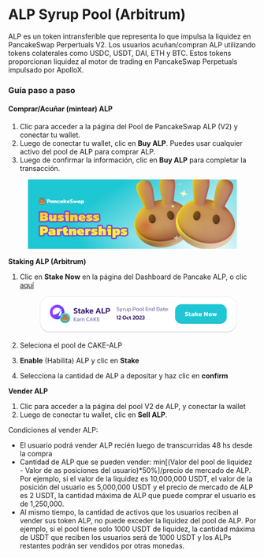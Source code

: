 # ALP Syrup Pool (Arbitrum)

ALP es un token intransferible que representa lo que impulsa la liquidez en PancakeSwap Perpertuals V2. Los usuarios acuñan/compran ALP utilizando tokens colaterales como USDC, USDT, DAI, ETH y BTC. Estos tokens proporcionan liquidez al motor de trading en PancakeSwap Perpetuals impulsado por ApolloX.

### Guía paso a paso

#### Comprar/Acuñar (mintear) ALP

1. Clic para acceder a la página del Pool de PancakeSwap ALP (V2) y conectar tu wallet.
2. Luego de conectar tu wallet, clic en **Buy ALP**. Puedes usar cualquier activo del pool de ALP para comprar ALP.
3. Luego de confirmar la información, clic en **Buy ALP** para completar la transacción.

<figure><img src="../../../../../../.gitbook/assets/image (2).png" alt=""><figcaption></figcaption></figure>

**Staking ALP (Arbitrum)**

1.  Clic en **Stake Now** en la página del Dashboard de Pancake ALP, o clic [aquí](https://pancakeswap.finance/pools?chain=arb)

    <figure><img src="../../../../../../.gitbook/assets/image (1) (1) (1) (1).png" alt=""><figcaption></figcaption></figure>
2. Seleciona el pool de CAKE-ALP
3. **Enable** (Habilita) ALP y clic en **Stake**
4. Selecciona la cantidad de ALP a depositar y haz clic en **confirm**

**Vender ALP**

1. &#x20;Clic para acceder a la página del pool V2 de ALP, y conectar la wallet
2. Luego de conectar tu wallet, clic en **Sell ALP**.

Condiciones al vender ALP:

* &#x20;El usuario podrá vender ALP recién luego de transcurridas 48 hs desde la compra
* Cantidad de ALP que se pueden vender: min\[(Valor del pool de liquidez - Valor de as posiciones del usuario)\*50%]/precio de mercado de ALP. Por ejemplo, si el valor de la liquidez es 10,000,000 USDT, el valor de la posición del usuario es 5,000,000 USDT y el precio de mercado de ALP es 2 USDT, la cantidad máxima de ALP que puede comprar el usuario es de 1,250,000.&#x20;
* Al mismo tiempo, la cantidad de activos que los usuarios reciben al vender sus token ALP, no puede exceder la liquidez del pool de ALP. Por ejemplo, si el pool tiene solo 1000 USDT de liquidez, la cantidad máxima de USDT que reciben los usuarios será de 1000 USDT y los ALPs restantes podrán ser vendidos por otras monedas.
